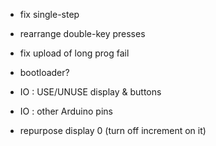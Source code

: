 * fix single-step

* rearrange double-key presses

* fix upload of long prog fail

* bootloader?

* IO : USE/UNUSE display & buttons

* IO : other Arduino pins

* repurpose display 0 (turn off increment on it)
